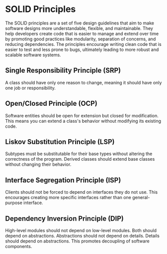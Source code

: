 # SOLID Principles

The SOLID principles are a set of five design guidelines that aim to make software designs more understandable, flexible, and maintainable. 
They help developers create code that is easier to manage and extend over time by promoting good practices like modularity, separation of concerns, and reducing dependencies. 
The principles encourage writing clean code that is easier to test and less prone to bugs, ultimately leading to more robust and scalable software systems.

## Single Responsibility Principle (SRP)
A class should have only one reason to change, meaning it should have only one job or responsibility.

## Open/Closed Principle (OCP)
Software entities should be open for extension but closed for modification. This means you can extend a class's behavior without modifying its existing code.

## Liskov Substitution Principle (LSP)
Subtypes must be substitutable for their base types without altering the correctness of the program. Derived classes should extend base classes without changing their behavior.

## Interface Segregation Principle (ISP)
Clients should not be forced to depend on interfaces they do not use. This encourages creating more specific interfaces rather than one general-purpose interface.

## Dependency Inversion Principle (DIP)
High-level modules should not depend on low-level modules. Both should depend on abstractions. Abstractions should not depend on details. Details should depend on abstractions. This promotes decoupling of software components.
